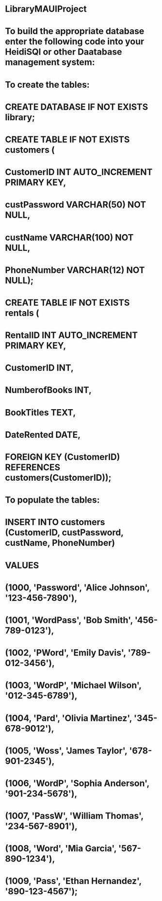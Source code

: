 # LibraryMAUIProject

# To build the appropriate database enter the following code into your HeidiSQl or other Daatabase management system: 


# To create the tables: 

# CREATE DATABASE IF NOT EXISTS library;


# CREATE TABLE IF NOT EXISTS customers (
#    CustomerID INT AUTO_INCREMENT PRIMARY KEY,
#    custPassword VARCHAR(50) NOT NULL,
#    custName VARCHAR(100) NOT NULL, 
#    PhoneNumber VARCHAR(12) NOT NULL);

# CREATE TABLE IF NOT EXISTS rentals (
#    RentalID INT AUTO_INCREMENT PRIMARY KEY,
#    CustomerID INT,
#   NumberofBooks INT,
#    BookTitles TEXT,
#    DateRented DATE,
#   FOREIGN KEY (CustomerID) REFERENCES customers(CustomerID));




# To populate the tables: 

# INSERT INTO customers (CustomerID, custPassword, custName, PhoneNumber)
# VALUES 
#    (1000, 'Password', 'Alice Johnson', '123-456-7890'),
#    (1001, 'WordPass', 'Bob Smith', '456-789-0123'),
#    (1002, 'PWord', 'Emily Davis', '789-012-3456'),
#    (1003, 'WordP', 'Michael Wilson', '012-345-6789'),
#    (1004, 'Pard', 'Olivia Martinez', '345-678-9012'),
#    (1005, 'Woss', 'James Taylor', '678-901-2345'),
#    (1006, 'WordP', 'Sophia Anderson', '901-234-5678'),
#    (1007, 'PassW', 'William Thomas', '234-567-8901'),
#    (1008, 'Word', 'Mia Garcia', '567-890-1234'),
#    (1009, 'Pass', 'Ethan Hernandez', '890-123-4567');
